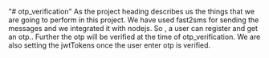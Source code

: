 "# otp_verification"
As the project heading describes us the things that we are going to perform in this project.
We have used fast2sms for sending the messages and we integrated it with nodejs.
So , a user can register and get an otp..
Further the otp will be verified at the time of otp_verification.
We are also setting the jwtTokens once the user enter otp  is verified.
